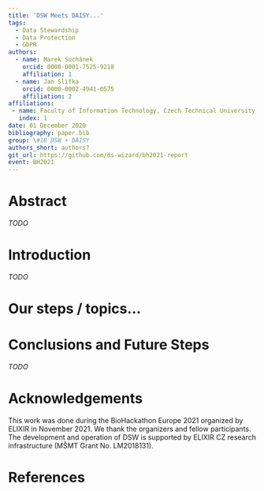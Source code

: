 ```yaml
---
title: 'DSW Meets DAISY...'
tags:
  - Data Stewardship
  - Data Protection
  - GDPR
authors:
  - name: Marek Suchánek
    orcid: 0000-0001-7525-9218
    affiliation: 1
  - name: Jan Slifka
    orcid: 0000-0002-4941-0575
    affiliation: 2
affiliations:
 - name: Faculty of Information Technology, Czech Technical University in Prague, Thákurova 9, Prague, Czech Republic
   index: 1
date: 01 December 2020
bibliography: paper.bib
group: \#18 DSW + DAISY
authors_short: authors?
git_url: https://github.com/ds-wizard/bh2021-report
event: BH2021
---
```


# Abstract

*TODO*

# Introduction

*TODO*

# Our steps / topics...

# Conclusions and Future Steps

*TODO*

# Acknowledgements

This work was done during the BioHackathon Europe 2021 organized by ELIXIR in November 2021. We thank the organizers and fellow participants. The development and operation of DSW is supported by ELIXIR CZ research infrastructure (MŠMT Grant No. LM2018131).  

# References
